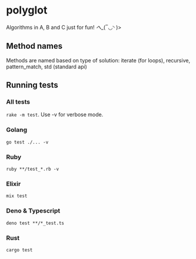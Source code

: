 # polyglot

Algorithms in A, B and C just for fun! _へ__(‾◡◝ )>

## Method names

Methods are named based on type of solution: iterate (for loops), recursive, pattern_match, std (standard api)

## Running tests

### All tests

`rake -m test`. Use -v for verbose mode.

### Golang

`go test ./... -v`

### Ruby

`ruby **/test_*.rb -v`

### Elixir

`mix test`

### Deno & Typescript

`deno test **/*_test.ts`

### Rust

`cargo test`
